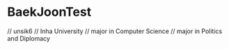 # BaekJoonTest

// unsik6
// Inha University
// major in Computer Science
// major in Politics and Diplomacy
